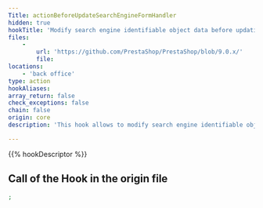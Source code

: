 ```yaml
---
Title: actionBeforeUpdateSearchEngineFormHandler
hidden: true
hookTitle: 'Modify search engine identifiable object data before updating it'
files:
    -
        url: 'https://github.com/PrestaShop/PrestaShop/blob/9.0.x/'
        file: 
locations:
    - 'back office'
type: action
hookAliases: 
array_return: false
check_exceptions: false
chain: false
origin: core
description: 'This hook allows to modify search engine identifiable object forms data before it was updated'

---
```


{{% hookDescriptor %}}

## Call of the Hook in the origin file

```php
;
```
